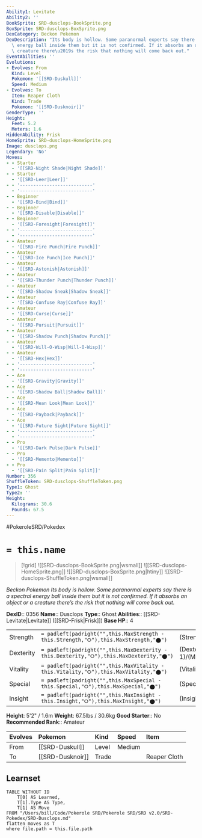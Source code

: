 ```yaml
---
Ability1: Levitate
Ability2: ''
BookSprite: SRD-dusclops-BookSprite.png
BoxSprite: SRD-dusclops-BoxSprite.png
DexCategory: Beckon Pokemon
DexDescription: "Its body is hollow. Some paranormal experts say there is a spectral\
  \ energy ball inside them but it is not confirmed. If it absorbs an object or a\
  \ creature there\u2019s the risk that nothing will come back out."
EventAbilities: ''
Evolutions:
- Evolves: From
  Kind: Level
  Pokemon: '[[SRD-Duskull]]'
  Speed: Medium
- Evolves: To
  Item: Reaper Cloth
  Kind: Trade
  Pokemon: '[[SRD-Dusknoir]]'
GenderType: ''
Height:
  Feet: 5.2
  Meters: 1.6
HiddenAbility: Frisk
HomeSprite: SRD-dusclops-HomeSprite.png
Image: dusclops.png
Legendary: 'No'
Moves:
- - Starter
  - '[[SRD-Night Shade|Night Shade]]'
- - Starter
  - '[[SRD-Leer|Leer]]'
- - '---------------------------'
  - '---------------------------'
- - Beginner
  - '[[SRD-Bind|Bind]]'
- - Beginner
  - '[[SRD-Disable|Disable]]'
- - Beginner
  - '[[SRD-Foresight|Foresight]]'
- - '---------------------------'
  - '---------------------------'
- - Amateur
  - '[[SRD-Fire Punch|Fire Punch]]'
- - Amateur
  - '[[SRD-Ice Punch|Ice Punch]]'
- - Amateur
  - '[[SRD-Astonish|Astonish]]'
- - Amateur
  - '[[SRD-Thunder Punch|Thunder Punch]]'
- - Amateur
  - '[[SRD-Shadow Sneak|Shadow Sneak]]'
- - Amateur
  - '[[SRD-Confuse Ray|Confuse Ray]]'
- - Amateur
  - '[[SRD-Curse|Curse]]'
- - Amateur
  - '[[SRD-Pursuit|Pursuit]]'
- - Amateur
  - '[[SRD-Shadow Punch|Shadow Punch]]'
- - Amateur
  - '[[SRD-Will-O-Wisp|Will-O-Wisp]]'
- - Amateur
  - '[[SRD-Hex|Hex]]'
- - '---------------------------'
  - '---------------------------'
- - Ace
  - '[[SRD-Gravity|Gravity]]'
- - Ace
  - '[[SRD-Shadow Ball|Shadow Ball]]'
- - Ace
  - '[[SRD-Mean Look|Mean Look]]'
- - Ace
  - '[[SRD-Payback|Payback]]'
- - Ace
  - '[[SRD-Future Sight|Future Sight]]'
- - '---------------------------'
  - '---------------------------'
- - Pro
  - '[[SRD-Dark Pulse|Dark Pulse]]'
- - Pro
  - '[[SRD-Memento|Memento]]'
- - Pro
  - '[[SRD-Pain Split|Pain Split]]'
Number: 356
ShuffleToken: SRD-dusclops-ShuffleToken.png
Type1: Ghost
Type2: ''
Weight:
  Kilograms: 30.6
  Pounds: 67.5
---
```


#PokeroleSRD/Pokedex

# `= this.name`

> [!grid]
> ![[SRD-dusclops-BookSprite.png|wsmall]]
> ![[SRD-dusclops-HomeSprite.png]]
> ![[SRD-dusclops-BoxSprite.png|htiny]]
> ![[SRD-dusclops-ShuffleToken.png|wsmall]]


*Beckon Pokemon*
*Its body is hollow. Some paranormal experts say there is a spectral energy ball inside them but it is not confirmed. If it absorbs an object or a creature there’s the risk that nothing will come back out.*

**DexID**:: 0356
**Name**:: Dusclops
**Type**:: Ghost
**Abilities**:: [[SRD-Levitate|Levitate]] ([[SRD-Frisk|Frisk]])
**Base HP**:: 4

|           |                                                                                        |                                          |
| --------- | -------------------------------------------------------------------------------------- | ---------------------------------------- |
| Strength  | `= padleft(padright("",this.MaxStrength - this.Strength,"⭘"),this.MaxStrength,"⬤")`    | (Strength::2)/(MaxStrength::5)   |
| Dexterity | `= padleft(padright("",this.MaxDexterity - this.Dexterity,"⭘"),this.MaxDexterity,"⬤")` | (Dexterity:: 1)/(MaxDexterity::3) |
| Vitality  | `= padleft(padright("",this.MaxVitality - this.Vitality,"⭘"),this.MaxVitality,"⬤")`    | (Vitality::3)/(MaxVitality::7)   |
| Special   | `= padleft(padright("",this.MaxSpecial - this.Special,"⭘"),this.MaxSpecial,"⬤")`       | (Special::2)/(MaxSpecial::4)     |
| Insight   | `= padleft(padright("",this.MaxInsight - this.Insight,"⭘"),this.MaxInsight,"⬤")`       | (Insight::3)/(MaxInsight::7)     |

**Height**: 5'2" / 1.6m
**Weight**: 67.5lbs / 30.6kg
**Good Starter**:: No
**Recommended Rank**:: Amateur

| Evolves   | Pokemon          | Kind   | Speed   | Item         |
|:----------|:-----------------|:-------|:--------|:-------------|
| From      | [[SRD-Duskull]]  | Level  | Medium  |              |
| To        | [[SRD-Dusknoir]] | Trade  |         | Reaper Cloth |

## Learnset

```dataview
TABLE WITHOUT ID
    T[0] AS Learned,
    T[1].Type AS Type,
    T[1] AS Move
FROM "/Users/bill/Code/Pokerole SRD/Pokerole SRD/SRD v2.0/SRD-Pokedex/SRD-Dusclops.md"
flatten moves as T
where file.path = this.file.path
```
